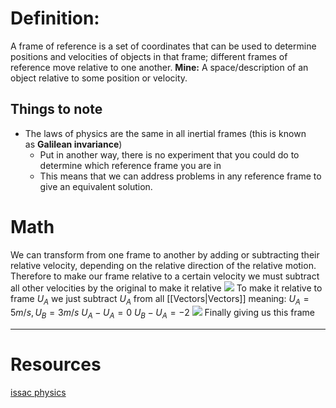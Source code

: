 # Definition:
A frame of reference is a set of coordinates that can be used to determine positions and velocities of objects in that frame; different frames of reference move relative to one another. **Mine:** A space/description of an object relative to some position or velocity. 

## Things to note 
- The laws of physics are the same in all inertial frames (this is known as **Galilean invariance**)
	- Put in another way, there is no experiment that you could do to determine which reference frame you are in
	- This means that we can address problems in any reference frame to give an equivalent solution.

# Math 
We can transform from one frame to another by adding or subtracting their relative velocity, depending on the relative direction of the relative motion. Therefore to make our frame relative to a certain velocity we must subtract all other velocities by the original to make it relative 
![](https://i.imgur.com/1qrezv4.png)
To make it relative to frame $U_A$ we just subtract $U_A$ from all [[Vectors|Vectors]] meaning:
$U_A = 5m/s, U_B = 3m/s$ 
$U_A - U_A = 0$
$U_B-U_A = -2$
![](https://i.imgur.com/mv1RyJw.png)
Finally giving us this frame 



---
# Resources
[issac physics](https://isaacphysics.org/concepts/cp_frame_reference?stage=all)
